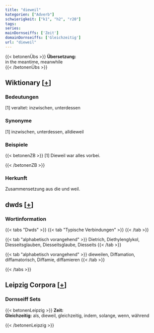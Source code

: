 ```yaml
---
title: "dieweil"
kategorien: ["Adverb"]
schwierigkeit: ["k1", "h2", "r20"]
tags:
series:
mainDornseiffs: ['Zeit']
domainDornseiffs: ['Gleichzeitig']
url: "dieweil"
---
```


{{< betonenÜbs >}}
**Übersetzung:**  
in the meantime, meanwhile  
{{< /betonenÜbs >}}

## Wiktionary [[+](https://de.wiktionary.org/wiki/dieweil)]

### Bedeutungen
[1] veraltet: inzwischen, unterdessen  

### Synonyme
[1] inzwischen, unterdessen, alldieweil  

### Beispiele
{{< betonenZB >}}
[1] Dieweil war alles vorbei.  

{{< /betonenZB >}}
### Herkunft
Zusammensetzung aus die und weil.  



## dwds [[+](https://www.dwds.de/wb/dieweil)]

### Wortinformation
{{< tabs "Dwds" >}}
{{< tab "Typische Verbindungen" >}}
{{< /tab >}}

{{< tab "alphabetisch vorangehend" >}}
Dietrich, Diethylenglykol, Diesseitsglauben, Diesseitsglaube, Diesseits
{{< /tab >}}

{{< tab "alphabetisch vorangehend" >}}
dieweilen, Diffamation, diffamatorisch, Diffamie, diffamieren
{{< /tab >}}

{{< /tabs >}}

## Leipzig Corpora [[+](https://corpora.uni-leipzig.de/en/res?word=dieweil&corpusId=deu_newscrawl-public_2018)]

### Dornseiff Sets
{{< betonenLeipzig >}}
**Zeit:**  
**Gleichzeitig:** als, dieweil, gleichzeitig, indem, solange, wenn, während  

{{< /betonenLeipzig >}}
